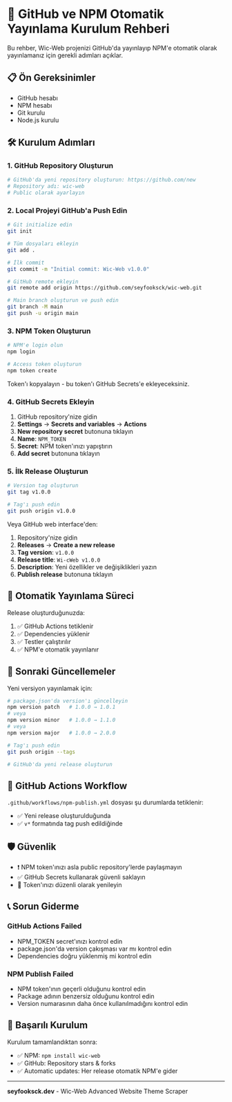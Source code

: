 # 🚀 GitHub ve NPM Otomatik Yayınlama Kurulum Rehberi

Bu rehber, Wic-Web projenizi GitHub'da yayınlayıp NPM'e otomatik olarak yayınlamanız için gerekli adımları açıklar.

## 📋 Ön Gereksinimler

- GitHub hesabı
- NPM hesabı
- Git kurulu
- Node.js kurulu

## 🛠️ Kurulum Adımları

### 1. GitHub Repository Oluşturun

```bash
# GitHub'da yeni repository oluşturun: https://github.com/new
# Repository adı: wic-web
# Public olarak ayarlayın
```

### 2. Local Projeyi GitHub'a Push Edin

```bash
# Git initialize edin
git init

# Tüm dosyaları ekleyin
git add .

# İlk commit
git commit -m "Initial commit: Wic-Web v1.0.0"

# GitHub remote ekleyin
git remote add origin https://github.com/seyfooksck/wic-web.git

# Main branch oluşturun ve push edin
git branch -M main
git push -u origin main
```

### 3. NPM Token Oluşturun

```bash
# NPM'e login olun
npm login

# Access token oluşturun
npm token create
```

Token'ı kopyalayın - bu token'ı GitHub Secrets'e ekleyeceksiniz.

### 4. GitHub Secrets Ekleyin

1. GitHub repository'nize gidin
2. **Settings** → **Secrets and variables** → **Actions**
3. **New repository secret** butonuna tıklayın
4. **Name**: `NPM_TOKEN`
5. **Secret**: NPM token'ınızı yapıştırın
6. **Add secret** butonuna tıklayın

### 5. İlk Release Oluşturun

```bash
# Version tag oluşturun
git tag v1.0.0

# Tag'ı push edin
git push origin v1.0.0
```

Veya GitHub web interface'den:

1. Repository'nize gidin
2. **Releases** → **Create a new release**
3. **Tag version**: `v1.0.0`
4. **Release title**: `Wi-cWeb v1.0.0`
5. **Description**: Yeni özellikler ve değişiklikleri yazın
6. **Publish release** butonuna tıklayın

## 🎯 Otomatik Yayınlama Süreci

Release oluşturduğunuzda:

1. ✅ GitHub Actions tetiklenir
2. ✅ Dependencies yüklenir
3. ✅ Testler çalıştırılır
4. ✅ NPM'e otomatik yayınlanır

## 📝 Sonraki Güncellemeler

Yeni versiyon yayınlamak için:

```bash
# package.json'da version'ı güncelleyin
npm version patch   # 1.0.0 → 1.0.1
# veya
npm version minor   # 1.0.0 → 1.1.0
# veya
npm version major   # 1.0.0 → 2.0.0

# Tag'ı push edin
git push origin --tags

# GitHub'da yeni release oluşturun
```

## 🔄 GitHub Actions Workflow

`.github/workflows/npm-publish.yml` dosyası şu durumlarda tetiklenir:

- ✅ Yeni release oluşturulduğunda
- ✅ `v*` formatında tag push edildiğinde

## 🛡️ Güvenlik

- ❗ NPM token'ınızı asla public repository'lerde paylaşmayın
- ✅ GitHub Secrets kullanarak güvenli saklayın
- 🔄 Token'ınızı düzenli olarak yenileyin

## 📞 Sorun Giderme

### GitHub Actions Failed
- NPM_TOKEN secret'ınızı kontrol edin
- package.json'da version çakışması var mı kontrol edin
- Dependencies doğru yüklenmiş mi kontrol edin

### NPM Publish Failed
- NPM token'ının geçerli olduğunu kontrol edin
- Package adının benzersiz olduğunu kontrol edin
- Version numarasının daha önce kullanılmadığını kontrol edin

## 🎉 Başarılı Kurulum

Kurulum tamamlandıktan sonra:

- ✅ NPM: `npm install wic-web`
- ✅ GitHub: Repository stars & forks
- ✅ Automatic updates: Her release otomatik NPM'e gider

---

**seyfooksck.dev** - Wic-Web Advanced Website Theme Scraper
